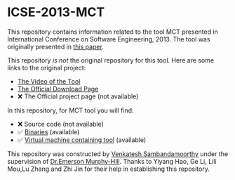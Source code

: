 # ICSE-2013-MCT

This repository contains information related to the tool MCT presented in International Conference on Software Engineering, 2013. The tool was originally presented in [this paper](http://dl.acm.org/citation.cfm?id=2487000).

This repository _is not_ the original repository for this tool. Here are some links to the original project:
* [The Video of the Tool](https://www.youtube.com/watch?v=tHEHqZme4VE)
* [The Official Download Page](https://www.dropbox.com/sh/0g71xnp41fiybx6/AAADQje1xm5-Th5gfW8oPyU4a?dl=0)
* :x: The Official project page  (not available)

In this repository, for MCT tool you will find:
* :x: Source code (not available)
* :white_check_mark: [Binaries](binaries) (available)
* :white_check_mark: [Virtual machine containing tool]() (available)

This repository was constructed by [Venkatesh Sambandamoorthy](https://github.com/ven0226) under the supervision of [Dr.Emerson Murphy-Hill](https://github.com/CaptainEmerson). Thanks to Yiyang Hao,  Ge Li, Lili Mou,Lu Zhang and Zhi Jin for their help in establishing this repository. 
